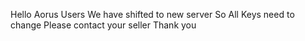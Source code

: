 Hello Aorus Users
We have shifted to new server
So All Keys need to change 
Please contact your seller 
Thank you



